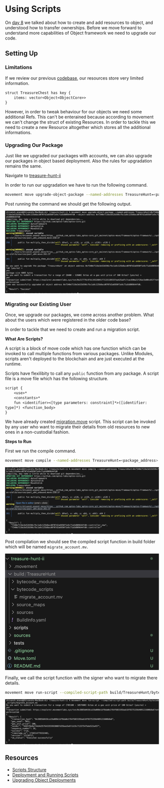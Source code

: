 # Using Scripts

On [day 8](ObjectBasics.md) we talked about how to create and add resources to object, and understood how to transfer ownerships. Before we move forward to understand more capabilities of Object framework we need to upgrade our code.

## Setting Up

### Limitations

If we review our previous [codebase](../demos/treasure-hunt), our resources store very limited information.

```Move
struct TreasureChest has key {
    items: vector<Object<ObjectCore>>
}
```

However, in order to tweak behaviour for our objects we need some additional Refs. This can't be enterained because according to movement we can't change the struct of existing Resources. In order to tackle this we need to create a new Resource altogether which stores all the additional informations.

### Upgrading Our Package

Just like we upgraded our packages with accounts, we can also upgrade our packages in object based deployment. Also the rules for upgradation remains the same.

Navigate to [treasure-hunt-ii](../demos/treasure-hunt-ii)

In order to run our upgradation we have to run the following command.

```bash
movement move upgrade-object-package --named-addresses TreasureHunt=<package_address> --object-address <package_address>
```

Post running the command we should get the following output.

![](assets/object-upgrade.png)

### Migrating our Existing User

Once, we upgrade our packages, we come across another problem. What about the users which were registered in the older code base?

In order to tackle that we need to create and run a migration script.

**What Are Scripts?**

A script is a block of move code which has one function which can be invoked to call multiple functions from various packages. Unlike Modules, scripts aren't deployed to the blockchain and are just executed at the runtime.

Scripts have flexilibity to call any `public` function from any package. A script file is a move file which has the following structure.

```Move
script {
    <use>*
    <constants>*
    fun <identifier><[type parameters: constraint]*>([identifier: type]*) <function_body>
}
```

We have already created [migration.move](../demos/treasure-hunt-ii/sources/migration.move) script. This script can be invoked by any user who want to migrate their details from old resources to new ones in a non-custodial fashion.

**Steps to Run**

First we run the compile command.

```bash
movement move compile --named-addresses TreasureHunt=<package_address>
```

![](assets/object-compile.png)

Post compilation we should see the compiled script function in build folder which will be named `migrate_account.mv`.

![](assets/20250110_192341_image.png)

Finally, we call the script function with the signer who want to migrate there details.

```bash
movement move run-script --compiled-script-path build/TreasureHunt/bytecode_scripts/migrate_account.mv
```

![](assets/20250110_192502_image.png)

## Resources

- [Scripts Structure](https://aptos.dev/en/build/smart-contracts/book/modules-and-scripts#scripts)
- [Deployment and Running Scripts](https://aptos.dev/en/build/smart-contracts/scripts/script-tutorial)
- [Upgrading Object Deployments]()
